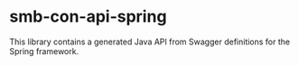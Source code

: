 # smb-con-api-spring

This library contains a generated Java API from Swagger definitions for the Spring framework.